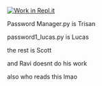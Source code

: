 [![Work in Repl.it](https://classroom.github.com/assets/work-in-replit-14baed9a392b3a25080506f3b7b6d57f295ec2978f6f33ec97e36a161684cbe9.svg)](https://classroom.github.com/online_ide?assignment_repo_id=370450&assignment_repo_type=GroupAssignmentRepo)

Password Manager.py is Trisan

password1_lucas.py is Lucas

the rest is Scott

and Ravi doesnt do his work





also who reads this lmao
